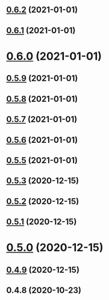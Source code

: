 <a name="0.6.2"></a>
## [0.6.2](https://github.com/48401298/qmac-gridcn/compare/v0.6.1...v0.6.2) (2021-01-01)



<a name="0.6.1"></a>
## [0.6.1](https://github.com/48401298/qmac-gridcn/compare/v0.6.0...v0.6.1) (2021-01-01)



<a name="0.6.0"></a>
# [0.6.0](https://github.com/48401298/qmac-gridcn/compare/v0.5.9...v0.6.0) (2021-01-01)



<a name="0.5.9"></a>
## [0.5.9](https://github.com/48401298/qmac-gridcn/compare/v0.5.8...v0.5.9) (2021-01-01)



<a name="0.5.8"></a>
## [0.5.8](https://github.com/48401298/qmac-gridcn/compare/v0.5.7...v0.5.8) (2021-01-01)



<a name="0.5.7"></a>
## [0.5.7](https://github.com/48401298/qmac-gridcn/compare/v0.5.6...v0.5.7) (2021-01-01)



<a name="0.5.6"></a>
## [0.5.6](https://github.com/48401298/qmac-gridcn/compare/v0.5.5...v0.5.6) (2021-01-01)



<a name="0.5.5"></a>
## [0.5.5](https://github.com/48401298/qmac-gridcn/compare/v0.5.3...v0.5.5) (2021-01-01)



<a name="0.5.3"></a>
## [0.5.3](https://github.com/48401298/qmac-gridcn/compare/v0.5.2...v0.5.3) (2020-12-15)



<a name="0.5.2"></a>
## [0.5.2](https://github.com/48401298/qmac-gridcn/compare/v0.5.1...v0.5.2) (2020-12-15)



<a name="0.5.1"></a>
## [0.5.1](https://github.com/48401298/qmac-gridcn/compare/v0.5.0...v0.5.1) (2020-12-15)



<a name="0.5.0"></a>
# [0.5.0](https://github.com/48401298/qmac-gridcn/compare/v0.4.9...v0.5.0) (2020-12-15)



<a name="0.4.9"></a>
## [0.4.9](https://github.com/48401298/qmac-gridcn/compare/v0.4.8...v0.4.9) (2020-12-15)



<a name="0.4.8"></a>
## 0.4.8 (2020-10-23)



